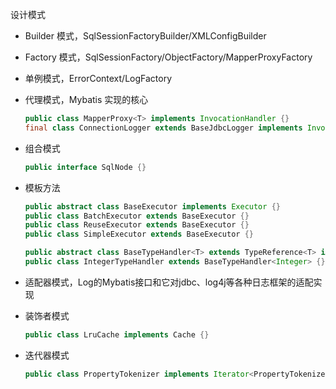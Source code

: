 设计模式 

- Builder 模式，SqlSessionFactoryBuilder/XMLConfigBuilder

- Factory 模式，SqlSessionFactory/ObjectFactory/MapperProxyFactory

- 单例模式，ErrorContext/LogFactory 

- 代理模式，Mybatis 实现的核心

  ```java
  public class MapperProxy<T> implements InvocationHandler {}
  final class ConnectionLogger extends BaseJdbcLogger implements InvocationHandler {}
  ```

- 组合模式

  ```java
  public interface SqlNode {}
  ```

- 模板方法

  ```java 
  public abstract class BaseExecutor implements Executor {}
  public class BatchExecutor extends BaseExecutor {}
  public class ReuseExecutor extends BaseExecutor {}
  public class SimpleExecutor extends BaseExecutor {}
  
  public abstract class BaseTypeHandler<T> extends TypeReference<T> implements TypeHandler<T> {}
  public class IntegerTypeHandler extends BaseTypeHandler<Integer> {}
  ```

- 适配器模式，Log的Mybatis接口和它对jdbc、log4j等各种日志框架的适配实现

- 装饰者模式

  ``` java
  public class LruCache implements Cache {}
  ```

- 迭代器模式

  ``` java
  public class PropertyTokenizer implements Iterator<PropertyTokenizer> {}
  ```

  